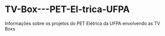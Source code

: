 # TV-Box---PET-El-trica-UFPA
Informações sobre os projetos do PET Elétrica da UFPA envolvendo as TV Boxs
